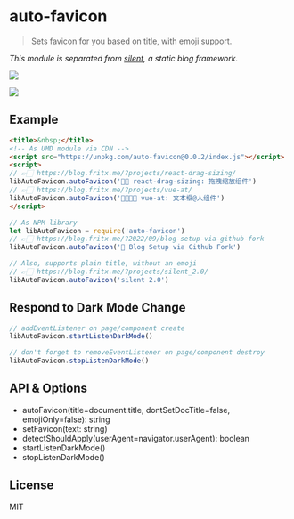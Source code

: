 # auto-favicon

> Sets favicon for you based on title, with emoji support.

*This module is separated from [silent](https://github.com/fritx/silent?tab=readme-ov-file#funny--fancy--performance), a static blog framework.*

![](https://blog.fritx.me/p/projects/silent_2.0/WechatIMG533.png)

![](https://blog.fritx.me/p/projects/silent_2.0/WX20220927-173925.png)

## Example

```html
<title>&nbsp;</title>
<!-- As UMD module via CDN -->
<script src="https://unpkg.com/auto-favicon@0.0.2/index.js"></script>
<script>
// 👉🏻 https://blog.fritx.me/?projects/react-drag-sizing/
libAutoFavicon.autoFavicon('✋🏻 react-drag-sizing: 拖拽缩放组件')
// 👉🏻 https://blog.fritx.me/?projects/vue-at/
libAutoFavicon.autoFavicon('👨‍👩‍👧‍👦 vue-at: 文本框@人组件')
</script>
```

```js
// As NPM library
let libAutoFavicon = require('auto-favicon')
// 👉🏻 https://blog.fritx.me/?2022/09/blog-setup-via-github-fork
libAutoFavicon.autoFavicon('🚀 Blog Setup via Github Fork')

// Also, supports plain title, without an emoji
// 👉🏻 https://blog.fritx.me/?projects/silent_2.0/
libAutoFavicon.autoFavicon('silent 2.0')
```

## Respond to Dark Mode Change

```js
// addEventListener on page/component create
libAutoFavicon.startListenDarkMode()

// don't forget to removeEventListener on page/component destroy
libAutoFavicon.stopListenDarkMode()
```

## API & Options

- autoFavicon(title=document.title, dontSetDocTitle=false, emojiOnly=false): string
- setFavicon(text: string)
- detectShouldApply(userAgent=navigator.userAgent): boolean
- startListenDarkMode()
- stopListenDarkMode()

## License

MIT
